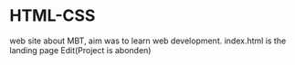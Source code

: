 # HTML-CSS
web site about MBT, aim was to learn web development.
index.html is the landing page
Edit(Project is abonden)
